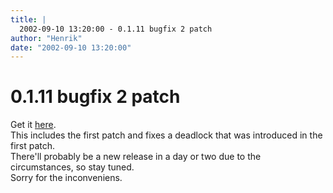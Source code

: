 ```yaml
---
title: |
  2002-09-10 13:20:00 - 0.1.11 bugfix 2 patch
author: "Henrik"
date: "2002-09-10 13:20:00"
---
```


# 0.1.11 bugfix 2 patch

Get it <a href="http://fluxbox.sourceforge.net/download/patches/fluxbox-0.1.11-bugfix2.patch">here</a>.<br>
This includes the first patch and fixes a deadlock that was introduced in the first patch. <br>
There'll probably be a new release in a day or two due to the circumstances, so stay tuned.<br>
Sorry for the inconveniens.





